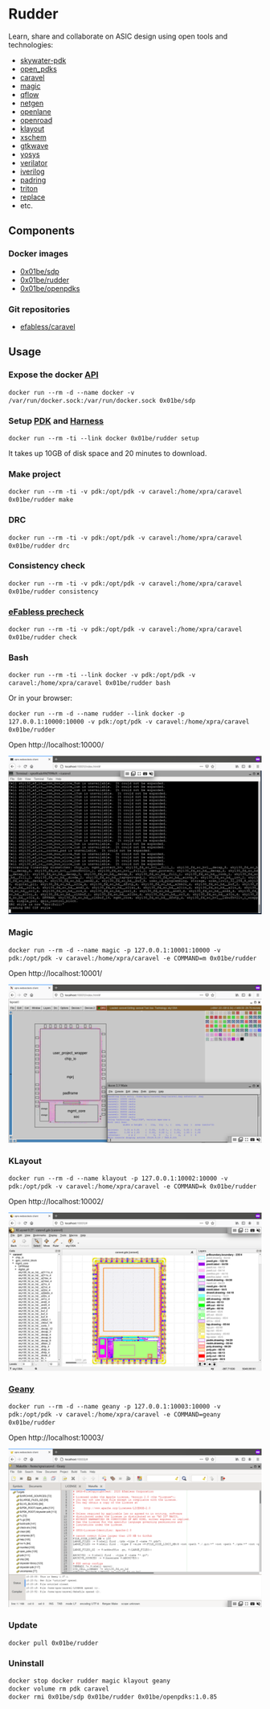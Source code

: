 # Rudder

Learn, share and collaborate on ASIC design using open tools and technologies:

 - [skywater-pdk](https://skywater-pdk.readthedocs.io/)
 - [open_pdks](http://www.opencircuitdesign.com/open_pdks/)
 - [caravel](https://github.com/efabless/caravel/)
 - [magic](http://opencircuitdesign.com/magic/)
 - [qflow](http://opencircuitdesign.com/qflow/)
 - [netgen](http://opencircuitdesign.com/netgen/)
 - [openlane](https://github.com/efabless/openlane/)
 - [openroad](https://theopenroadproject.org/)
 - [klayout](https://www.klayout.de/)
 - [xschem](http://repo.hu/projects/xschem/)
 - [gtkwave](http://gtkwave.sourceforge.net/)
 - [yosys](http://www.clifford.at/yosys/)
 - [verilator](https://www.veripool.org/wiki/verilator)
 - [iverilog](http://iverilog.icarus.com/)
 - [padring](https://github.com/YosysHQ/padring)
 - [triton](https://github.com/The-OpenROAD-Project/TritonRoute)
 - [replace](https://github.com/The-OpenROAD-Project/RePlAce)
 - etc.

## Components

### Docker images

 - [0x01be/sdp](https://hub.docker.com/r/0x01be/sdp/)
 - [0x01be/rudder](https://hub.docker.com/r/0x01be/rudder/)
 - [0x01be/openpdks](https://hub.docker.com/r/0x01be/openpdks/) 


### Git repositories

 - [efabless/caravel](https://github.com/efabless/caravel)

## Usage

### Expose the docker [API](https://docs.docker.com/engine/api/v1.41/)

```
docker run --rm -d --name docker -v /var/run/docker.sock:/var/run/docker.sock 0x01be/sdp
```

### Setup [PDK](https://skywater-pdk.readthedocs.io/) and [Harness](https://github.com/efabless/caravel/)

```
docker run --rm -ti --link docker 0x01be/rudder setup
```

It takes up 10GB of disk space and 20 minutes to download.

### Make project

```
docker run --rm -ti -v pdk:/opt/pdk -v caravel:/home/xpra/caravel 0x01be/rudder make
```

### DRC

```
docker run --rm -ti -v pdk:/opt/pdk -v caravel:/home/xpra/caravel 0x01be/rudder drc
```

### Consistency check

```
docker run --rm -ti -v pdk:/opt/pdk -v caravel:/home/xpra/caravel 0x01be/rudder consistency
```

### [eFabless precheck](https://github.com/efabless/open_mpw_precheck)

```
docker run --rm -ti -v pdk:/opt/pdk -v caravel:/home/xpra/caravel 0x01be/rudder check
```

### Bash

```
docker run --rm -ti --link docker -v pdk:/opt/pdk -v caravel:/home/xpra/caravel 0x01be/rudder bash
```

Or in your browser:

```
docker run --rm -d --name rudder --link docker -p 127.0.0.1:10000:10000 -v pdk:/opt/pdk -v caravel:/home/xpra/caravel 0x01be/rudder
```

Open http://localhost:10000/

![Bash screenshot](screenshots/bash.png)

### Magic

```
docker run --rm -d --name magic -p 127.0.0.1:10001:10000 -v pdk:/opt/pdk -v caravel:/home/xpra/caravel -e COMMAND=m 0x01be/rudder
```

Open http://localhost:10001/

![Magic screenshot](screenshots/magic.png)

### KLayout

```
docker run --rm -d --name klayout -p 127.0.0.1:10002:10000 -v pdk:/opt/pdk -v caravel:/home/xpra/caravel -e COMMAND=k 0x01be/rudder
```

Open http://localhost:10002/

![KLayout screenshot](screenshots/klayout.png)

### [Geany](https://www.geany.org/)

```
docker run --rm -d --name geany -p 127.0.0.1:10003:10000 -v pdk:/opt/pdk -v caravel:/home/xpra/caravel -e COMMAND=geany 0x01be/rudder
```

Open http://localhost:10003/

![Geany screenshot](screenshots/geany.png)


### Update

```
docker pull 0x01be/rudder
```

### Uninstall

```
docker stop docker rudder magic klayout geany
docker volume rm pdk caravel
docker rmi 0x01be/sdp 0x01be/rudder 0x01be/openpdks:1.0.85
```

